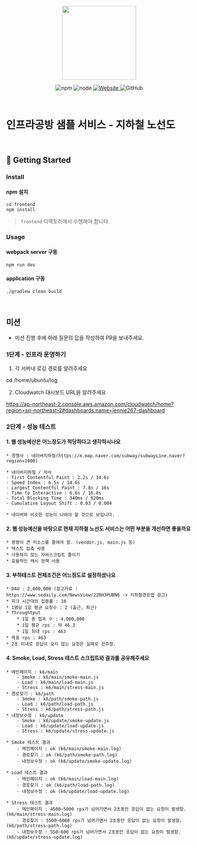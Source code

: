 <p align="center">
    <img width="200px;" src="https://raw.githubusercontent.com/woowacourse/atdd-subway-admin-frontend/master/images/main_logo.png"/>
</p>
<p align="center">
  <img alt="npm" src="https://img.shields.io/badge/npm-%3E%3D%205.5.0-blue">
  <img alt="node" src="https://img.shields.io/badge/node-%3E%3D%209.3.0-blue">
  <a href="https://edu.nextstep.camp/c/R89PYi5H" alt="nextstep atdd">
    <img alt="Website" src="https://img.shields.io/website?url=https%3A%2F%2Fedu.nextstep.camp%2Fc%2FR89PYi5H">
  </a>
  <img alt="GitHub" src="https://img.shields.io/github/license/next-step/atdd-subway-service">
</p>

<br>

# 인프라공방 샘플 서비스 - 지하철 노선도

<br>

## 🚀 Getting Started

### Install
#### npm 설치
```
cd frontend
npm install
```
> `frontend` 디렉토리에서 수행해야 합니다.

### Usage
#### webpack server 구동
```
npm run dev
```
#### application 구동
```
./gradlew clean build
```
<br>

## 미션

* 미션 진행 후에 아래 질문의 답을 작성하여 PR을 보내주세요.

### 1단계 - 인프라 운영하기
1. 각 서버내 로깅 경로를 알려주세요

cd /home/ubuntu/log

2. Cloudwatch 대시보드 URL을 알려주세요

https://ap-northeast-2.console.aws.amazon.com/cloudwatch/home?region=ap-northeast-2#dashboards:name=jennie267-dashboard


### 2단계 - 성능 테스트
#### 1. 웹 성능예산은 어느정도가 적당하다고 생각하시나요
    * 경쟁사 : 네이버지하철(https://m.map.naver.com/subway/subwayLine.naver?region=1000)
    
    * 네이버지하철 / 자사
    - First Contentful Paint : 2.2s / 14.6s
    - Speed Index : 6.5s / 14.6s
    - Largest Contentful Paint : 7.8s / 16s
    - Time to Interactive : 6.6s / 16.8s
    - Total Blocking Time : 340ms / 920ms
    - Cumulative Layout Shift : 0.03 / 0.004
    
    * 네이버와 비슷한 성능이 나와야 할 것으로 보입니다.

#### 2. 웹 성능예산을 바탕으로 현재 지하철 노선도 서비스는 어떤 부분을 개선하면 좋을까요
    * 용량이 큰 리소스를 줄여야 함. (vendor.js, main.js 등)
    * 텍스트 압축 사용
    * 사용하지 않는 자바스크립트 줄이기
    * 효율적인 캐시 정책 사용

#### 3. 부하테스트 전제조건은 어느정도로 설정하셨나요
    * DAU : 2,000,000 (참고자료 : https://www.sedaily.com/NewsView/22RH3PUBN6 -> 지하철경로앱 참고)
    * 피크 시간대의 집중률 : 10
    * 1명당 1일 평균 요청수 : 2 (출근, 퇴근)
    * Throughtput
        * 1일 총 접속 수 : 4,000,000
        * 1일 평균 rps : 약 46.3
        * 1일 최대 rps : 463
    * 목표 rps : 463
    * 2초 이내로 응답이 오지 않는 요청은 실패로 간주함.

#### 4. Smoke, Load, Stress 테스트 스크립트와 결과를 공유해주세요
    * 메인페이지 : k6/main
        - Smoke : k6/main/smoke-main.js
        - Load : k6/main/load-main.js
        - Stress : k6/main/stress-main.js
    * 경로찾기 : k6/path
        - Smoke : k6/path/smoke-path.js
        - Load : k6/path/load-path.js
        - Stress : k6/path/stress-path.js
    * 내정보수정 : k6/update
        - Smoke : k6/update/smoke-update.js
        - Load : k6/update/load-update.js
        - Stress : k6/update/stress-update.js
    
    * Smoke 테스트 결과
        - 메인페이지 : ok (k6/main/smoke-main.log)
        - 경로찾기 : ok (k6/path/smoke-path.log)
        - 내정보수정 : ok (k6/update/smoke-update.log)
    
    * Load 테스트 결과
        - 메인페이지 : ok (k6/main/load-main.log)
        - 경로찾기 : ok (k6/path/load-path.log)
        - 내정보수정 : ok (k6/update/load-update.log)
    
    * Stress 테스트 결과
        - 메인페이지 : 4500~5000 rps가 넘어가면서 2초동안 응답이 없는 요청이 발생함. (k6/main/stress-main.log)
        - 경로찾기 : 5500~6000 rps가 넘어가면서 2초동안 응답이 없는 요청이 발생함. (k6/path/stress-path.log)
        - 내정보수정 : 550~600 rps가 넘어가면서 2초동안 응답이 없는 요청이 발생함. (k6/update/stress-update.log)